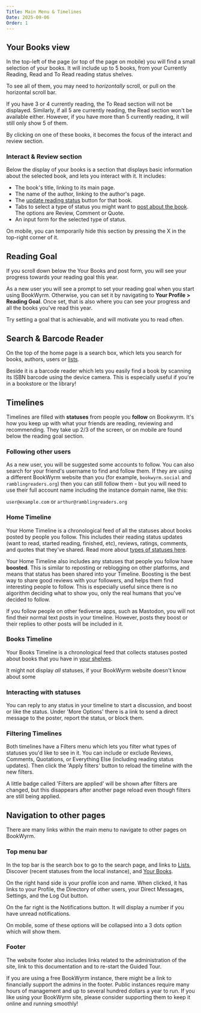 ```yaml
---
Title: Main Menu & Timelines
Date: 2025-09-06
Order: 1
---
```


## Your Books view

In the top-left of the page (or top of the page on mobile) you will find a small selection of your books. 
It will include up to 5 books, from your Currently Reading, Read and To Read reading status shelves.
 
To see all of them, you may need to *horizontally* scroll, or pull on the horizontal scroll bar.

If you have 3 or 4 currently reading, the To Read section will not be displayed.
Similarly, if all 5 are currently reading, the Read section won't be available either.
However, if you have more than 5 currently reading, it will still only show 5 of them.

By clicking on one of these books, it becomes the focus of the interact and review section. 

### Interact & Review section

Below the display of your books is a section that displays basic information about the selected book, and lets you interact with it.
It includes:

- The book's title, linking to its main page.
- The name of the author, linking to the author's page.
- The [update reading status](/shelves.html#updating-reading-status) button for that book.
- Tabs to select a type of status you might want to [post about the book](/posting-statuses.html). The options are Review, Comment or Quote.
- An input form for the selected type of status.

On mobile, you can temporarily hide this section by pressing the X in the top-right corner of it.

## Reading Goal

If you scroll down below the Your Books and post form, you will see your progress towards your reading goal this year.

As a new user you will see a prompt to set your reading goal when you start using BookWyrm. 
Otherwise, you can set it by navigating to **Your Profile > Reading Goal**.
Once set, that is also where you can see your progress and all the books you've read this year.

Try setting a goal that is achievable, and will motivate you to read often.


## Search & Barcode Reader

On the top of the home page is a search box, which lets you search for books, authors, users or [lists](/lists.html).

Beside it is a barcode reader which lets you easily find a book by scanning its ISBN barcode using the device camera.
This is especially useful if you're in a bookstore or the library!

## Timelines

Timelines are filled with **statuses** from people you **follow** on Bookwyrm.
It's how you keep up with what your friends are reading, reviewing and recommending. 
They take up 2/3 of the screen, or on mobile are found below the reading goal section.

### Following other users

As a new user, you will be suggested some accounts to follow.
You can also search for your friend's username to find and follow them.
If they are using a different BookWyrm website than you (for example, `bookwyrm.social` and `ramblingreaders.org`)
then you can still follow them - but you will need to use their full account name including the instance domain name, like this:

`user@example.com` or `arthur@ramblingreaders.org`

### Home Timeline

Your Home Timeline is a chronological feed of all the statuses about books posted by people you follow.
This includes their reading status updates (want to read, started reading, finished, etc), reviews, ratings, comments, and quotes that they've shared.
Read more about [types of statuses here](/posting-statuses.html).

Your Home Timeline also includes any statuses that people you follow have **boosted**.
This is similar to reposting or reblogging on other platforms, and means that status has been shared into your Timeline.
Boosting is the best way to share good reviews with your followers, and helps them find interesting people to follow.
This is especially useful since there is no algorithm deciding what to show you,
only the real humans that you've decided to follow.

If you follow people on other fediverse apps, such as Mastodon, you will not find their normal text posts in your timeline.
However, posts they boost or their replies to other posts will be included in it.

### Books Timeline

Your Books Timeline is a chronological feed that collects statuses posted about books that you have in [your shelves](/shelves.html).

It might not display *all* statuses, if your BookWyrm website doesn't know about some

### Interacting with statuses

You can reply to any status in your timeline to start a discussion, and boost or like the status.
Under 'More Options' there is a link to send a direct message to the poster, report the status, or block them.

### Filtering Timelines

Both timelines have a Filters menu which lets you filter what types of statuses you'd like to see in it.
You can include or exclude Reviews, Comments, Quotations, or Everything Else (including reading status updates). 
Then click the 'Apply filters' button to reload the timeline with the new filters.

A little badge called 'Filters are applied' will be shown after filters are changed, 
but this disappears after another page reload even though filters are still being applied.

## Navigation to other pages

There are many links within the main menu to navigate to other pages on BookWyrm.

### Top menu bar

In the top bar is the search box to go to the search page, and links to [Lists](/lists.html), Discover (recent statuses from the local instance), and [Your Books](/shelves.html).

On the right hand side is your profile icon and name. 
When clicked, it has links to your Profile, the Directory of other users, your Direct Messages, Settings, and the Log Out button.

On the far right is the Notifications button. 
It will display a number if you have unread notifications.

On mobile, some of these options will be collapsed into a 3 dots option which will show them.

### Footer

The website footer also includes links related to the administration of the site, link to this documentation and to re-start the Guided Tour. 

If you are using a free BookWyrm instance, there might be a link to financially support the admins in the footer.
Public instances require many hours of management and up to several hundred dollars a year to run.
If you like using your BookWyrm site, please consider supporting them to keep it online and running smoothly!

